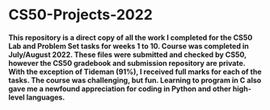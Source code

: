 # CS50-Projects-2022

#### This repository is a direct copy of all the work I completed for the CS50 Lab and Problem Set tasks for weeks 1 to 10. Course was completed in July/August 2022. These files were submitted and checked by CS50, however the CS50 gradebook and submission repository are private. With the exception of Tideman (91%), I received full marks for each of the tasks. The course was challenging, but fun. Learning to program in C also gave me a newfound appreciation for coding in Python and other high-level languages.
